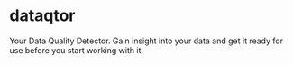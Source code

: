 # dataqtor
Your Data Quality Detector. Gain insight into your data and get it ready for use before you start working with it.
